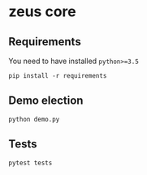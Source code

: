 # zeus core

## Requirements

You need to have installed `python>=3.5`

```shell
pip install -r requirements
```

## Demo election

```shell
python demo.py
```

## Tests

```shell
pytest tests
